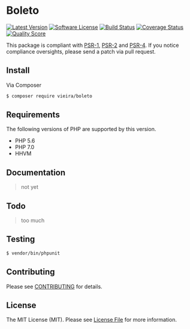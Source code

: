 # Boleto

[![Latest Version](https://img.shields.io/github/release/josevieirame/boleto.svg?style=flat-square)](https://github.com/josevieirame/boleto/releases)
[![Software License](https://img.shields.io/badge/license-MIT-brightgreen.svg?style=flat-square)](LICENSE)
[![Build Status](https://img.shields.io/travis/josevieirame/boleto/master.svg?style=flat-square)](https://travis-ci.org/josevieirame/boleto)
[![Coverage Status](https://img.shields.io/scrutinizer/coverage/g/josevieirame/boleto.svg?style=flat-square)](https://scrutinizer-ci.com/g/josevieirame/boleto/code-structure)
[![Quality Score](https://img.shields.io/scrutinizer/g/josevieirame/boleto.svg?style=flat-square)](https://scrutinizer-ci.com/g/josevieirame/boleto)

This package is compliant with [PSR-1], [PSR-2] and [PSR-4]. If you notice compliance oversights,
please send a patch via pull request.

[PSR-1]: https://github.com/php-fig/fig-standards/blob/master/accepted/PSR-1-basic-coding-standard.md
[PSR-2]: https://github.com/php-fig/fig-standards/blob/master/accepted/PSR-2-coding-style-guide.md
[PSR-4]: https://github.com/php-fig/fig-standards/blob/master/accepted/PSR-4-autoloader.md

## Install

Via Composer

``` bash
$ composer require vieira/boleto
```

## Requirements

The following versions of PHP are supported by this version.

* PHP 5.6
* PHP 7.0
* HHVM

## Documentation

> not yet

## Todo

> too much

## Testing

``` bash
$ vendor/bin/phpunit
```

## Contributing

Please see [CONTRIBUTING](https://github.com/josevieirame/boleto/blob/master/CONTRIBUTING.md) for details.

## License

The MIT License (MIT). Please see [License File](https://github.com/thephpleague/route/blob/master/LICENSE.md) for more information.
